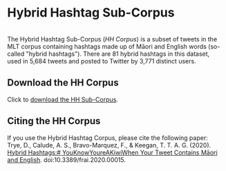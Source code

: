 
# Hybrid Hashtag Sub-Corpus
<br>
The Hybrid Hashtag Sub-Corpus (<i>HH Corpus</i>) is a subset of tweets in the MLT corpus containing hashtags made up of Māori and English words (so-called "hybrid hashtags"). There are 81 hybrid hashtags in this dataset, used in 5,684 tweets and posted to Twitter by 3,771 distinct users.

## Download the HH Corpus
Click to <a href="../pics/hh_corpus.xlsx">download the HH Sub-Corpus</a>.

## Citing the HH Corpus
If you use the Hybrid Hashtag Corpus, please cite the following paper: <br>
Trye, D., Calude, A. S., Bravo-Marquez, F., & Keegan, T. T. A. G. (2020). [Hybrid Hashtags:# YouKnowYoureAKiwiWhen Your Tweet Contains Māori and English](https://www.frontiersin.org/articles/10.3389/frai.2020.00015/full). doi:10.3389/frai.2020.00015. 
